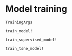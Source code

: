 # Model training

```@docs    
TrainingArgs
```

```@docs 
train_model!
```

```@docs 
train_supervised_model!
```

```@docs
train_tsne_model!
```